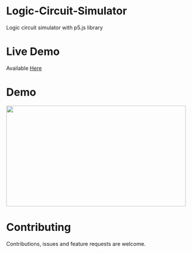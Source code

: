 # Logic-Circuit-Simulator

Logic circuit simulator with p5.js library

# Live Demo

Available [Here](https://saliherdemk.github.io/Logic-Circuit-Simulator/)

# Demo

<img src="https://github.com/saliherdemk/Logic-Circuit-Simulator/blob/master/img/demo.gif" width="480" height="270">

# Contributing

Contributions, issues and feature requests are welcome.

